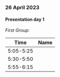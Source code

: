 ### 26 April 2023
#### Presentation day 1

*First Group:*

|Time|Name|
|--|--|
|5:05-5:25||
|5:30-5:50||
|5:55-6:15||
